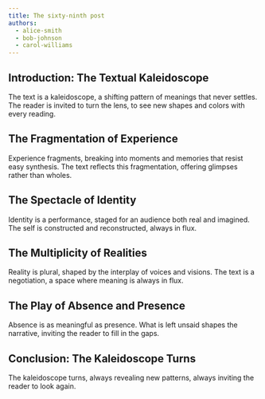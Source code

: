 ```yaml
---
title: The sixty-ninth post
authors:
  - alice-smith
  - bob-johnson
  - carol-williams
---
```


## Introduction: The Textual Kaleidoscope

The text is a kaleidoscope, a shifting pattern of meanings that never settles. The reader is invited
to turn the lens, to see new shapes and colors with every reading.

## The Fragmentation of Experience

Experience fragments, breaking into moments and memories that resist easy synthesis. The text
reflects this fragmentation, offering glimpses rather than wholes.

## The Spectacle of Identity

Identity is a performance, staged for an audience both real and imagined. The self is constructed
and reconstructed, always in flux.

## The Multiplicity of Realities

Reality is plural, shaped by the interplay of voices and visions. The text is a negotiation, a space
where meaning is always in flux.

## The Play of Absence and Presence

Absence is as meaningful as presence. What is left unsaid shapes the narrative, inviting the reader
to fill in the gaps.

## Conclusion: The Kaleidoscope Turns

The kaleidoscope turns, always revealing new patterns, always inviting the reader to look again.
